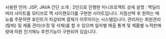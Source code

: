 사용한 언어: JSP, JAVA
간단 소개 : 2인으로 진행한 미니프로젝트 
상세 설명 : 맥딜리버리 사이트를 모티브로 맥 사이렌오더를 구현한 사이트입니다. 지점선택 후 원하는 메뉴를 주문하면 포인트가 차감되며 결제가 이루어지는 시스템입니다. 
관리자는 회원관리(탈퇴) 및 제품 관리(수정 및 삭제)를 할 수 있으며 일자별 매출 통계 및 제품별 누적판매량에 따른 인기메뉴 추천기능이 구현되어 있습니다.
